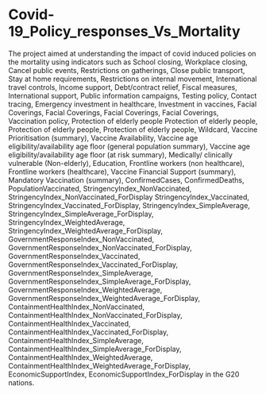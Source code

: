 # Covid-19_Policy_responses_Vs_Mortality

The project aimed at understanding the impact of covid induced policies on the mortality using indicators such as School closing,	Workplace closing,	Cancel public events, Restrictions on gatherings,	Close public transport,	Stay at home requirements, Restrictions on internal movement,	International travel controls,	Income support, Debt/contract relief, Fiscal measures, International support,	Public information campaigns,	Testing policy, Contact tracing, Emergency investment in healthcare,	Investment in vaccines,	Facial Coverings,	Facial Coverings,	Facial Coverings,	Facial Coverings,	Vaccination policy,	Protection of elderly people	Protection of elderly people,	Protection of elderly people, Protection of elderly people,	Wildcard,	Vaccine Prioritisation (summary),	Vaccine Availability,	Vaccine age eligibility/availability age floor (general population summary),	Vaccine age eligibility/availability age floor (at risk summary),	Medically/ clinically vulnerable (Non-elderly),	Education,	Frontline workers  (non healthcare),	Frontline workers  (healthcare),	Vaccine Financial Support (summary), Mandatory Vaccination (summary),	ConfirmedCases,	ConfirmedDeaths,	PopulationVaccinated,	StringencyIndex_NonVaccinated,	StringencyIndex_NonVaccinated_ForDisplay	StringencyIndex_Vaccinated,	StringencyIndex_Vaccinated_ForDisplay,	StringencyIndex_SimpleAverage,	StringencyIndex_SimpleAverage_ForDisplay,	StringencyIndex_WeightedAverage,	StringencyIndex_WeightedAverage_ForDisplay,	GovernmentResponseIndex_NonVaccinated,	GovernmentResponseIndex_NonVaccinated_ForDisplay,	GovernmentResponseIndex_Vaccinated,	GovernmentResponseIndex_Vaccinated_ForDisplay,	GovernmentResponseIndex_SimpleAverage,	GovernmentResponseIndex_SimpleAverage_ForDisplay,	GovernmentResponseIndex_WeightedAverage,	GovernmentResponseIndex_WeightedAverage_ForDisplay,	ContainmentHealthIndex_NonVaccinated,	ContainmentHealthIndex_NonVaccinated_ForDisplay,	ContainmentHealthIndex_Vaccinated,	ContainmentHealthIndex_Vaccinated_ForDisplay,	ContainmentHealthIndex_SimpleAverage,	ContainmentHealthIndex_SimpleAverage_ForDisplay,	ContainmentHealthIndex_WeightedAverage,	ContainmentHealthIndex_WeightedAverage_ForDisplay,	EconomicSupportIndex,	EconomicSupportIndex_ForDisplay in the G20 nations. 
